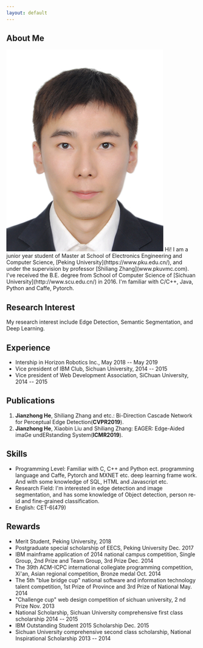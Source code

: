 ```yaml
---
layout: default
---
```


## About Me

<img class="profile-picture" src="jianzhong.jpg">
Hi! I am a junior year student of Master at School of Electronics Engineering and Computer Science, [Peking University](https://www.pku.edu.cn/), and under the supervision by professor [Shiliang Zhang](www.pkuvmc.com). I've received the B.E. degree from School of Computer Science of [Sichuan University](http://www.scu.edu.cn/) in 2016. I'm familiar with C/C++, Java, Python and Caffe, Pytorch.

<!-- This is a jekyll based resume template. You can find the full source code on [GitHub](https://github.com/bk2dcradle/researcher) -->

## Research Interest

My research interest include Edge Detection, Semantic Segmentation, and Deep Learning.

## Experience
* Intership in Horizon Robotics Inc., May 2018 -- May 2019
* Vice president of IBM Club, Sichuan University, 2014 -- 2015
* Vice president of Web Development Association, SiChuan University, 2014 -- 2015

## Publications

1. **Jianzhong He**, Shiliang Zhang and etc.: Bi-Direction Cascade Network for Perceptual Edge Detection(**CVPR2019**).
2. **Jianzhong He**, Xiaobin Liu and Shiliang Zhang: EAGER: Edge-Aided imaGe undERstanding System(**ICMR2019**).

## Skills

* Programming Level: Familiar with C, C++ and Python ect. programming language and Caffe, Pytorch and MXNET etc. deep learning frame work. And with some knowledge of SQL, HTML and Javascript etc.
* Research Field: I'm interested in edge detection and image segmentation, and has some knowledge of Object detection, person re-id and fine-grained classification.
* English: CET-6(479)

<!-- ## Typography

This is a [link](http://google.com). Something *italics* and something **bold**.

Here is a table

Year | Award | Category
-----|-------|--------
2014 | Emmy  | Won Outstanding Lead Actor in a miniseries or a movie
2015 | BAFTA | Nominated for Best Leading Actor for Sherlock
2014 | Satellite | Won Best Actor miniseries or television film

Here is a horizontal rule

---

Here is a blockquote

> To a great mind, nothing is little -->

<!-- ## References -->
<!-- ## Reference

* Foo Bar: Head of Department, Placeholder Names, Lorem
* John Doe: Associate Professor, Department of Computer Science, Ipsum -->

## Rewards
* Merit Student, Peking University, 2018
* Postgraduate special scholarship of EECS, Peking University Dec. 2017
* IBM mainframe application of 2014 national campus competition, Single Group, 2nd Prize and Team Group, 3rd Prize Dec. 2014
* The 39th ACM-ICPC international collegiate programming competition, Xi'an, Asian regional competition, Bronze medal Oct. 2014
* The 5th "blue bridge cup" national software and information technology talent competition, 1st Prize of Province and 3rd Prize of National May. 2014
* "Challenge cup" web design competition of sichuan university, 2 nd Prize Nov. 2013
* National Scholarship, Sichuan University comprehensive first class scholarship 2014 -- 2015
* IBM Outstanding Student 2015 Scholarship Dec. 2015
* Sichuan University comprehensive second class scholarship, National Inspirational Scholarship 2013 -- 2014